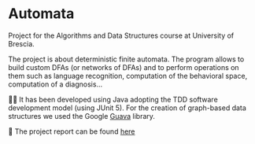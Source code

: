 # Automata

Project for the Algorithms and Data Structures course at University of Brescia.

The project is about deterministic finite automata. The program allows to build custom DFAs (or networks of DFAs) and to perform operations 
on them such as language recognition, computation of the behavioral space, computation of a diagnosis...

👨‍💻 It has been developed using Java adopting the TDD software development model (using JUnit 5). For the creation of graph-based data structures 
we used the Google [Guava](https://github.com/google/guava) library.

📄 The project report can be found [here](Project%20Report.pdf)
